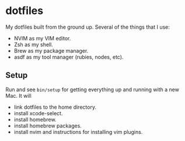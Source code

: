 # dotfiles
My dotfiles built from the ground up. Several of the things that I use:
* NVIM as my VIM editor.
* Zsh as my shell.
* Brew as my package manager.
* asdf as my tool manager (rubies, nodes, etc).

## Setup
Run and see `bin/setup` for getting everything up and running with a new Mac. It will
* link dotfiles to the home directory.
* install xcode-select.
* install homebrew.
* install homebrew packages.
* install nvim and instructions for installing vim plugins.
